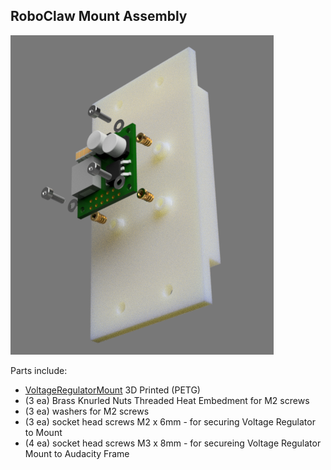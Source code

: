 ## RoboClaw Mount Assembly
![Voltage Regulator Mount Assembly](/Images/Voltage_Regulator_Mount_Assy.png?raw=true "Voltage Regulator Mount Assembly")

Parts include:
+ [VoltageRegulatorMount](/3d%20Prints/VoltageRegulatorMount.stl) 3D Printed (PETG)
+ (3 ea) Brass Knurled Nuts Threaded Heat Embedment for M2 screws
+ (3 ea) washers for M2 screws
+ (3 ea) socket head screws M2 x 6mm - for securing Voltage Regulator to Mount
+ (4 ea) socket head screws M3 x 8mm - for secureing Voltage Regulator Mount to Audacity Frame
